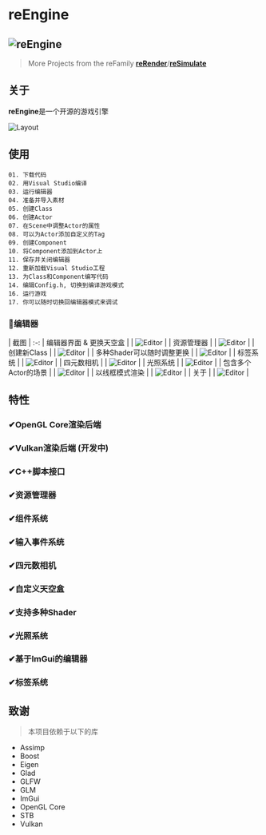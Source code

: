 # reEngine
![reEngine](reEngine.png)
---
> More Projects from the reFamily [**reRender**](https://github.com/GZhonghui/reRender)/[**reSimulate**](https://github.com/GZhonghui/reSimulate)

## 关于
**reEngine**是一个开源的游戏引擎

![Layout](Layout.png)

## 使用
```
01. 下载代码
02. 用Visual Studio编译
03. 运行编辑器
04. 准备并导入素材
05. 创建Class
06. 创建Actor
07. 在Scene中调整Actor的属性
08. 可以为Actor添加自定义的Tag
09. 创建Component
10. 将Component添加到Actor上
11. 保存并关闭编辑器
12. 重新加载Visual Studio工程
13. 为Class和Component编写代码
14. 编辑Config.h, 切换到编译游戏模式
16. 运行游戏
17. 你可以随时切换回编辑器模式来调试
```

### 🚩编辑器
| 截图 |
:-:
| 编辑器界面 & 更换天空盒 |
| ![Editor](readMe/Editor_01.gif) |
| 资源管理器 |
| ![Editor](readMe/Editor_02.gif) |
| 创建新Class |
| ![Editor](readMe/Editor_03.gif) |
| 多种Shader可以随时调整更换 |
| ![Editor](readMe/Editor_04.gif) |
| 标签系统 |
| ![Editor](readMe/Editor_05.gif) |
| 四元数相机 |
| ![Editor](readMe/Editor_06.gif) |
| 光照系统 |
| ![Editor](readMe/Editor_07.gif) |
| 包含多个Actor的场景 |
| ![Editor](readMe/Editor_08.gif) |
| 以线框模式渲染 |
| ![Editor](readMe/Editor_09.png) |
| 关于 |
| ![Editor](readMe/Editor_10.png) |

## 特性
### ✔OpenGL Core渲染后端
### ✔Vulkan渲染后端 (开发中)
### ✔C++脚本接口
### ✔资源管理器
### ✔组件系统
### ✔输入事件系统
### ✔四元数相机
### ✔自定义天空盒
### ✔支持多种Shader
### ✔光照系统
### ✔基于ImGui的编辑器
### ✔标签系统

## 致谢
> 本项目依赖于以下的库
* Assimp
* Boost
* Eigen
* Glad
* GLFW
* GLM
* ImGui
* OpenGL Core
* STB
* Vulkan
